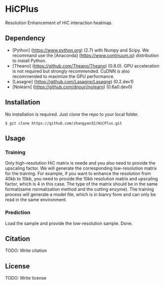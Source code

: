 # HiCPlus
Resolution Enhancement of HiC interaction heatmap.  

## Dependency

* [Python] (https://www.python.org) (2.7) with Numpy and Scipy. We recommand use the  [Anaconda] (https://www.continuum.io) distribution to install Python. 
* [Theano] (https://github.com/Theano/Theano) (0.8.0). GPU acceleration is not required but strongly recommended. CuDNN is also recommended to maximize the GPU performance. 
* [Lasagne] (https://github.com/Lasagne/Lasagne) (0.2.dev1)
* [Nolearn] (https://github.com/dnouri/nolearn) (0.6a0.dev0)



## Installation
No installation is required. Just clone the repo to your local folder. 

```
$ git clone https://github.com/zhangyan32/HiCPlus.git

```

## Usage

### Training
Only high-resolution HiC matrix is neede and you also need to provide the upscaling factor. We will generate the corresponding low-resolution matrix for the training. For example, if you want to enhance the resolution from 40kb to 10kb, you need to provide the 10kb resolution matrix and upscaling factor, which is 4 in this case. The type of the matrix should be in the same format(same normalization method and the cutting enzyme). The training process will generate a model file, which is in bianry form and can only be read in the same environment. 

### Prediction
Load the sample and provide the low-resolution sample. Done. 


## Citation

TODO: Write citation

## License

TODO: Write license
